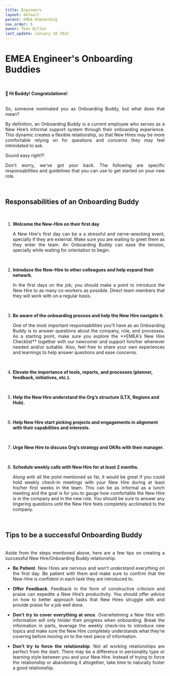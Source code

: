 ```yaml
---
title: Engineers
layout: default
parent: EMEA Onboarding
nav_order: 5
owner: Toon Dillen
last_update: January 18 2022
---
```


# EMEA Engineer's Onboarding Buddies

<br>

**👋 Hi Buddy! Congratulations!**

<br>

<div style="text-align: justify"> So, someone nominated you as Onboarding Buddy, but what does that mean?

By definition, an Onboarding Buddy is a current employee who serves as a New Hire’s informal support system through their onboarding experience. This dynamic creates a flexible relationship, so that New Hires may be more comfortable relying on for questions and concerns they may feel intimidated to ask.

Sound easy right?! 

Don't worry, we've got your back. The following are specific responsabilities and guidelines that you can use to get started on your new role.</div>

<br>

## Responsabilities of an Onboarding Buddy

<br>

1. **Welcome the New-Hire on their first day**

    <div style="text-align: justify"> A New Hire's first day can be a a stressful and nerve-wrecking event, specially if they are external. Make sure you are waiting to greet them as they enter the team. An Onboarding Buddy can ease the tension, specially while waiting for orientation to begin.</div>

<br>

2. **Introduce the New-Hire to other colleagues and help expand their network.**

    <div style="text-align: justify"> In the first days on the job, you should make a point to introduce the New Hire to as many co-workers as possible. Direct team members that they will work with on a regular basis.</div>

<br>

3. **Be aware of the onboarding process and help the New Hire navigate it.**

    <div style="text-align: justify"> One of the most important responsabilities you'll have as an Onboarding Buddy is to answer questions about the company, role, and processes. As a starting point, make sure you explore the **EMEA's New Hire Checklist** together with our newcomer and support him/her whenever needed and/or suitable. Also, feel free to share your own experiences and learnings to help answer questions and ease concerns.</div>

<br>

4. **Elevate the importance of tools, reports, and processes (planner, feedback, initiatives, etc.).**

<br>

5. **Help the New Hire understand the Org’s structure (LTX, Regions and Hub).**

<br>

6. **Help New Hire start picking projects and engagements in alignment with their capabilities and interests.**

<br>

7. **Urge New Hire to discuss Org’s strategy and OKRs with their manager.**

<br>

8. **Schedule weekly calls with New Hire for at least 2 months.**

    <div style="text-align: justify"> Along with all the point mentioned so far, it would be great if you could hold weekly check-in meetings with your New Hire during at least his/her first weeks in the team. This can be as informal as a lunch meeting and the goal is for you to gauge how comfortable the New Hire is in the company and in the new role. You should be sure to answer any lingering questions until the New Hire feels completely acclimated to the company.</div>

<br>

## Tips to be a successful Onboarding Buddy

<br>

<div style="text-align: justify"> Aside from the steps mentioned above, here are a few tips on creating a successful New Hire/Onboarding Buddy relationship.

<br>

- **Be Patient**. New Hires are nervous and won’t understand everything on the first day. Be patient with them and make sure to confirm that the New-Hire is confident in each task they are introduced to.

- **Offer Feedback**. Feedback in the form of constructive criticism and praise can expedite a New Hire’s productivity. You should offer advice on how to better approach tasks that New Hires struggle with and provide praise for a job well done.

- **Don’t try to cover everything at once**. Overwhelming a New Hire with information will only hinder their progress when onboarding. Break the information in parts, leverage the weekly check-ins to introduce new topics and make sure the New Hire completely understands what they’re covering before moving on to the next piece of information.

- **Don’t try to force the relationship**. Not all working relationships are perfect from the start. There may be a difference in personality type or learning style between you and your New Hire. Instead of trying to force the relationship or abandoning it altogether, take time to naturally foster a good relationship.</div>

